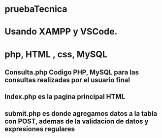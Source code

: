 # pruebaTecnica
# Usando XAMPP y VSCode.
# php, HTML , css, MySQL
## Consulta.php Codigo PHP, MySQL para las consultas realizadas por el usuario final
## Index.php es la pagina principal HTML
## submit.php es donde agregamos datos a la tabla con POST, ademas de la validacion de datos y expresiones regulares
